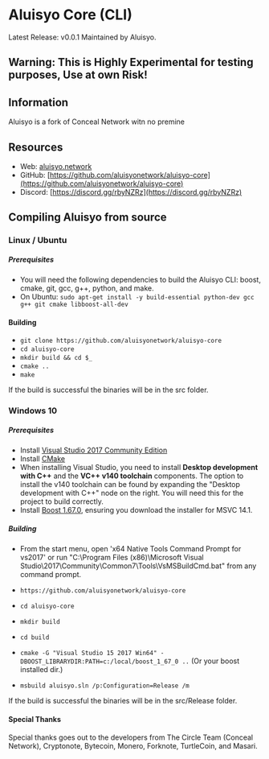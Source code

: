 # Aluisyo Core (CLI)
Latest Release: v0.0.1
Maintained by Aluisyo.

## Warning: This is Highly Experimental for testing purposes, Use at own Risk!

## Information
Aluisyo is a fork of Conceal Network witn no premine


## Resources
- Web: [aluisyo.network](https://aluisyo.network/)
- GitHub: [https://github.com/aluisyonetwork/aluisyo-core](https://github.com/aluisyonetwork/aluisyo-core)
- Discord: [https://discord.gg/rbyNZRz](https://discord.gg/rbyNZRz)

## Compiling Aluisyo from source

### Linux / Ubuntu

##### Prerequisites

- You will need the following dependencies to build the Aluisyo CLI: boost, cmake, git, gcc, g++, python, and make.
- On Ubuntu: `sudo apt-get install -y build-essential python-dev gcc g++ git cmake libboost-all-dev`

#### Building

- `git clone https://github.com/aluisyonetwork/aluisyo-core`
- `cd aluisyo-core`
- `mkdir build && cd $_`
- `cmake ..`
- `make`

If the build is successful the binaries will be in the src folder.

### Windows 10

##### Prerequisites

- Install [Visual Studio 2017 Community Edition](https://www.visualstudio.com/thank-you-downloading-visual-studio/?sku=Community&rel=15&page=inlineinstall)
- Install [CMake](https://cmake.org/download/)
- When installing Visual Studio, you need to install **Desktop development with C++** and the **VC++ v140 toolchain** components. The option to install the v140 toolchain can be found by expanding the "Desktop development with C++" node on the right. You will need this for the project to build correctly.
- Install [Boost 1.67.0](https://boost.teeks99.com/bin/1.67.0/), ensuring you download the installer for MSVC 14.1.

##### Building

- From the start menu, open 'x64 Native Tools Command Prompt for vs2017' or run "C:\Program Files (x86)\Microsoft Visual Studio\2017\Community\Common7\Tools\VsMSBuildCmd.bat" from any command prompt.

- `https://github.com/aluisyonetwork/aluisyo-core`
- `cd aluisyo-core`
- `mkdir build`
- `cd build`
- `cmake -G "Visual Studio 15 2017 Win64" -DBOOST_LIBRARYDIR:PATH=c:/local/boost_1_67_0 ..` (Or your boost installed dir.)
- `msbuild aluisyo.sln /p:Configuration=Release /m`

If the build is successful the binaries will be in the src/Release folder.

#### Special Thanks
Special thanks goes out to the developers from The Circle Team (Conceal Network), Cryptonote, Bytecoin, Monero, Forknote, TurtleCoin, and Masari.
